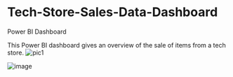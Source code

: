 # Tech-Store-Sales-Data-Dashboard
Power BI Dashboard

This Power BI dashboard gives an overview of the sale of items from a tech store.
![pic1](https://user-images.githubusercontent.com/103530379/229964762-e21d66d7-db9f-4c71-b9ac-947a713060c9.png)

![image](https://user-images.githubusercontent.com/103530379/229964877-01e5f84f-fe57-4071-83ed-427c42ccc098.png)
